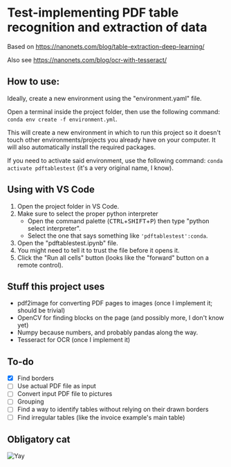 # Test-implementing PDF table recognition and extraction of data

Based on https://nanonets.com/blog/table-extraction-deep-learning/

Also see https://nanonets.com/blog/ocr-with-tesseract/

## How to use:
Ideally, create a new environment using the "environment.yaml" file.

Open a terminal inside the project folder, then use the following command:
`conda env create -f environment.yml`.

This will create a new environment in which to run this project so it doesn't touch other environments/projects you already have on your computer. It will also automatically install the required packages.

If you need to activate said environment, use the following command: `conda activate pdftablestest` (it's a very original name, I know).

## Using with VS Code
1. Open the project folder in VS Code.
2. Make sure to select the proper python interpreter
    - Open the command palette (<kbd>CTRL</kbd>+<kbd>SHIFT</kbd>+<kbd>P</kbd>) then type "python select interpreter".
    - Select the one that says something like `'pdftablestest':conda`.
3. Open the "pdftablestest.ipynb" file.
4. You might need to tell it to trust the file before it opens it.
5. Click the "Run all cells" button (looks like the "forward" button on a remote control).

## Stuff this project uses
- pdf2image for converting PDF pages to images (once I implement it; should be trivial)
- OpenCV for finding blocks on the page (and possibly more, I don't know yet)
- Numpy because numbers, and probably pandas along the way.
- Tesseract for OCR (once I implement it)

## To-do
- [x] Find borders
- [ ] Use actual PDF file as input
- [ ] Convert input PDF file to pictures
- [ ] Grouping
- [ ] Find a way to identify tables without relying on their drawn borders
- [ ] Find irregular tables (like the invoice example's main table)

## Obligatory cat
![Yay](https://media1.tenor.com/images/b1568040b7983be6c7f8bce94caf8f21/tenor.gif?itemid=11797622)
